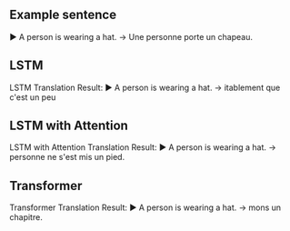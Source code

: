## Example sentence
▶︎ A person is wearing a hat.
   → Une personne porte un chapeau.

## LSTM

LSTM Translation Result:
▶︎ A person is wearing a hat.
   → itablement que c'est un peu

## LSTM with Attention

LSTM with Attention Translation Result:
▶︎ A person is wearing a hat.
   → personne ne s'est mis un pied.

## Transformer

Transformer Translation Result:
▶︎ A person is wearing a hat.
   → mons un chapitre.